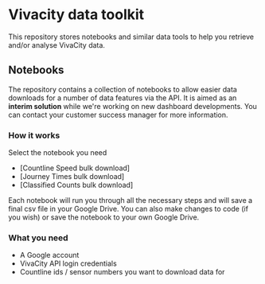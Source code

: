 # Vivacity data toolkit
This repository stores notebooks and similar data tools to help you retrieve and/or analyse VivaCity data. 

## Notebooks

The repository contains a collection of notebooks to allow easier data downloads for a number of data features via the API. It is aimed as an **interim solution** while we're working on new dashboard developments. You can contact your customer success manager for more information.

### How it works

Select the notebook you need
- [Countline Speed bulk download]
- [Journey Times bulk download]
- [Classified Counts bulk download]

Each notebook will run you through all the necessary steps and will save a final csv file in your Google Drive.
You can also make changes to code (if you wish) or save the notebook to your own Google Drive. 

### What you need

- A Google account
- VivaCity API login credentials
- Countline ids / sensor numbers you want to download data for
